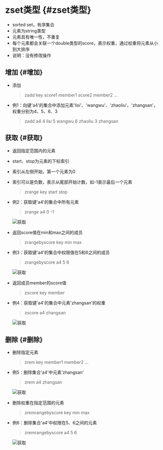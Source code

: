 # zset类型 {#zset类型}

* sorted set，有序集合
* 元素为string类型
* 元素具有唯一性，不重复
* 每个元素都会关联一个double类型的score，表示权重，通过权重将元素从⼩到⼤排序
* 说明：没有修改操作

## 增加 {#增加}

* 添加

  > zadd key score1 member1 score2 member2 ...

* 例1：向键'a4'的集合中添加元素'lisi'、'wangwu'、'zhaoliu'、'zhangsan'，权重分别为4、5、6、3

  > zadd a4 4 lisi 5 wangwu 6 zhaoliu 3 zhangsan

## 获取 {#获取}

* 返回指定范围内的元素
* start、stop为元素的下标索引
* 索引从左侧开始，第⼀个元素为0
* 索引可以是负数，表示从尾部开始计数，如-1表示最后⼀个元素

  > zrange key start stop

* 例2：获取键'a4'的集合中所有元素

  > zrange a4 0 -1

  ![](/assets/p1_47.png "获取")

* 返回score值在min和max之间的成员

  > zrangebyscore key min max

* 例3：获取键'a4'的集合中权限值在5和6之间的成员

  > zrangebyscore a4 5 6

  ![](/assets/p1_48.png "获取")

* 返回成员member的score值

  > zscore key member

* 例4：获取键'a4'的集合中元素'zhangsan'的权重

  > zscore a4 zhangsan

  ![](/assets/p1_49.png "获取")

## 删除 {#删除}

* 删除指定元素

  > zrem key member1 member2 ...

* 例5：删除集合'a4'中元素'zhangsan'

  > zrem a4 zhangsan

  ![](/assets/p1_50.png "获取")

* 删除权重在指定范围的元素

  > zremrangebyscore key min max

* 例6：删除集合'a4'中权限在5、6之间的元素

  > zremrangebyscore a4 5 6

  ![](/assets/p1_51.png "获取")



